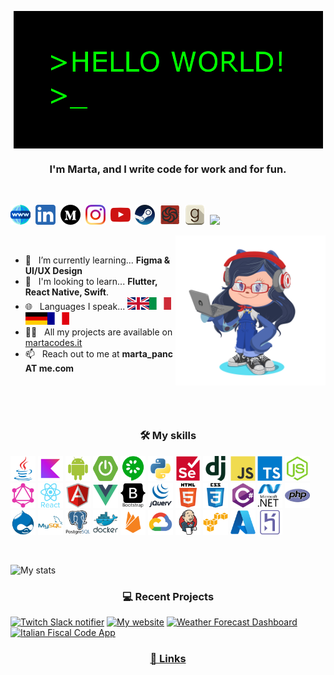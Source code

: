 <p align="center">
    <img align="center" src="https://github.com/martapanc/martapanc/raw/master/pics/hello_world_terminal.gif" height="220">
</p>

<h3 align="center">I'm Marta, and I write code for work and for fun.</h3>

<br/>

[![Website](https://github.com/martapanc/martapanc/blob/master/icons/www.png)](https://martacodes.it/) 
[![Linkedin](https://github.com/martapanc/martapanc/blob/master/icons/linkedin.png)](https://www.linkedin.com/in/martapancaldi/) 
[![Medium](https://github.com/martapanc/martapanc/blob/master/icons/medium.png)](https://medium.com/@marta.panc/) 
[![Instagram](https://github.com/martapanc/martapanc/blob/master/icons/instagram.png)](https://www.instagram.com/pancakemarta/) 
[![Youtube](https://github.com/martapanc/martapanc/blob/master/icons/youtube.png)](https://www.youtube.com/channel/UCvQWDSKE8fY7srB8hO1vWNw) 
[![Steam](https://github.com/martapanc/martapanc/blob/master/icons/steam.png)](https://steamcommunity.com/id/martap/) 
[![Codewars](https://github.com/martapanc/martapanc/blob/master/icons/codewars.png)](https://www.codewars.com/users/martapanc/) 
[![Goodreads](https://github.com/martapanc/martapanc/blob/master/icons/goodreads.png)](https://www.goodreads.com/topolinamarta/) 
![](https://komarev.com/ghpvc/?username=martapanc)

<img align="right" src="https://github.com/martapanc/martapanc/raw/master/pics/octocat-flipped.png" width="240" height="240">

<br/>

<!--*   🎄   I'm doing the [**Advent of Code**](https://github.com/martapanc/Advent-of-Code) 2022 challenges
    <br/>-->
*   🌱   I’m currently learning... **Figma & UI/UX Design**
    <br/>
*   📝   I'm looking to learn... **Flutter, React Native, Swift**.
    <br/>
*   🌐   Languages I speak... <img src="https://github.com/lipis/flag-icons/blob/main/flags/4x3/gb.svg" alt="gb" width="35" height="20"/><img src="https://github.com/lipis/flag-icons/blob/main/flags/4x3/it.svg" alt="it" width="35" height="20"/><img src="https://github.com/lipis/flag-icons/blob/main/flags/4x3/de.svg" alt="de" width="35" height="20"/><img src="https://github.com/lipis/flag-icons/blob/main/flags/4x3/fr.svg" alt="fr" width="35" height="20"/> 
    <br/>
*   👨‍💻   All my projects are available on [martacodes.it](https://martacodes.it/)
    <br/>
*   📫   Reach out to me at **marta_panc AT me.com**

<br/>
<br/>
<br/>

<h3 align="center">🛠️ My skills</h3>

<p align="left">
<img src="https://github.com/devicons/devicon/blob/master/icons/java/java-original.svg" alt="java" width="40" height="40"/>
<img src="https://github.com/devicons/devicon/blob/master/icons/kotlin/kotlin-original.svg" alt="kotlin" width="40" height="40"/>
<img src="https://github.com/devicons/devicon/blob/master/icons/android/android-original.svg" alt="android" width="40" height="40"/>
<img src="https://github.com/jhipster/jhipster.github.io/blob/master/images/logo/svg/spring-boot.svg" alt="spring" width="40" height="40"/>
<img src="https://github.com/devicons/devicon/blob/master/icons/cucumber/cucumber-plain.svg" alt="cucumber" width="40" height="40"/>
<img src="https://github.com/devicons/devicon/blob/master/icons/python/python-original.svg" alt="python" width="40" height="40"/>
<img src="https://github.com/devicons/devicon/blob/master/icons/selenium/selenium-original.svg" alt="selenium" width="40" height="40"/>
<img src="https://github.com/devicons/devicon/blob/master/icons/django/django-plain.svg" alt="django" width="40" height="40"/>
<img src="https://github.com/devicons/devicon/blob/master/icons/javascript/javascript-original.svg" alt="javascript" width="40" height="40"/>
<img src="https://github.com/devicons/devicon/blob/master/icons/typescript/typescript-original.svg" alt="typescript" width="40" height="40"/>
<img src="https://github.com/devicons/devicon/blob/master/icons/nodejs/nodejs-original.svg" alt="nodejs" width="40" height="40"/>
<img src="https://github.com/devicons/devicon/blob/master/icons/graphql/graphql-plain.svg" alt="graphql" width="40" height="40" />
<img src="https://github.com/devicons/devicon/blob/master/icons/react/react-original-wordmark.svg" alt="react" width="40" height="40"/>
<img src="https://github.com/devicons/devicon/blob/master/icons/angularjs/angularjs-original.svg" alt="angularjs" width="40" height="40"/>
<img src="https://github.com/devicons/devicon/blob/master/icons/vuejs/vuejs-original.svg" alt="vue" width="40" height="40"/>
<img src="https://github.com/devicons/devicon/blob/master/icons/bootstrap/bootstrap-plain-wordmark.svg" alt="bootstrap" width="40" height="40"/>
<img src="https://github.com/devicons/devicon/blob/master/icons/jquery/jquery-original-wordmark.svg" alt="jquery" width="40" height="40"/>
<img src="https://github.com/devicons/devicon/blob/master/icons/html5/html5-original-wordmark.svg" alt="html5" width="40" height="40"/>
<img src="https://github.com/devicons/devicon/blob/master/icons/css3/css3-original-wordmark.svg" alt="css3" width="40" height="40"/>
<img src="https://github.com/devicons/devicon/blob/master/icons/csharp/csharp-original.svg" alt="csharp" width="40" height="40"/>
<img src="https://github.com/devicons/devicon/blob/master/icons/dot-net/dot-net-original-wordmark.svg" alt="dotnet" width="40" height="40"/>
<img src="https://github.com/devicons/devicon/blob/master/icons/php/php-original.svg" alt="php" width="40" height="40"/>
<img src="https://github.com/devicons/devicon/blob/master/icons/drupal/drupal-original.svg" alt="drupal" width="40" height="40"/>
<img src="https://github.com/devicons/devicon/blob/master/icons/mysql/mysql-original-wordmark.svg" alt="mysql" width="40" height="40"/>
<img src="https://github.com/devicons/devicon/blob/master/icons/postgresql/postgresql-original-wordmark.svg" alt="postgresql" width="40" height="40"/>
<img src="https://github.com/devicons/devicon/blob/master/icons/docker/docker-original-wordmark.svg" alt="docker" width="40" height="40"/>
<img src="https://github.com/devicons/devicon/blob/master/icons/firebase/firebase-plain.svg" alt="firebase" width="40" height="40"/>
<img src="https://github.com/devicons/devicon/blob/master/icons/googlecloud/googlecloud-original.svg" alt="gcloud" width="40" height="40"/>
<img src="https://github.com/devicons/devicon/blob/master/icons/jenkins/jenkins-original.svg" alt="jenkins" width="40" height="40"/>
<img src="https://github.com/devicons/devicon/blob/master/icons/amazonwebservices/amazonwebservices-original.svg" alt="aws" width="40" height="40"/>
<img src="https://github.com/devicons/devicon/blob/master/icons/azure/azure-original.svg" alt="azure" width="40" height="40"/>
<img src="https://github.com/devicons/devicon/blob/master/icons/heroku/heroku-original.svg" alt="heroku" width="40" height="40"/>
</p>

<br/>

![My stats](https://github-readme-stats.vercel.app/api?username=martapanc\&show_icons=true)

<h3 align="center">💻 Recent Projects</h3>

[![Twitch Slack notifier](https://github-readme-stats.vercel.app/api/pin/?username=martapanc\&repo=Twitch-notifier)](https://github.com/martapanc/Twitch-notifier)
[![My website](https://github-readme-stats.vercel.app/api/pin/?username=martapanc\&repo=martacodes.it)](https://github.com/martapanc/martacodes.it)
[![Weather Forecast Dashboard](https://github-readme-stats.vercel.app/api/pin/?username=martapanc\&repo=React-Weather-Dashboard)](https://github.com/martapanc/React-Weather-Dashboard)
[![Italian Fiscal Code App](https://github-readme-stats.vercel.app/api/pin/?username=martapanc\&repo=ItalianFiscalCodeCalculatorApp)](https://github.com/martapanc/ItalianFiscalCodeCalculatorApp)

<h3 align="center"><a href="https://martas-links.vercel.app">🔗 Links</a></h3>
